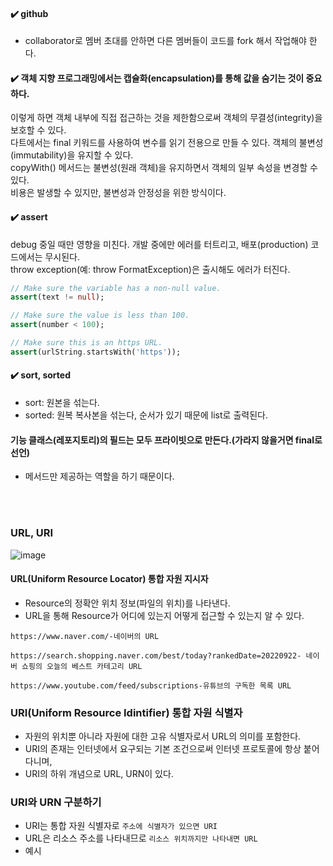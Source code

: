 #### ✔️ github
* collaborator로 멤버 초대를 안하면 다른 멤버들이 코드를 fork 해서 작업해야 한다.

#### ✔️ 객체 지향 프로그래밍에서는 캡슐화(encapsulation)를 통해 값을 숨기는 것이 중요하다.  
이렇게 하면 객체 내부에 직접 접근하는 것을 제한함으로써 객체의 무결성(integrity)을 보호할 수 있다.  
다트에서는 final 키워드를 사용하여 변수를 읽기 전용으로 만들 수 있다. 객체의 불변성(immutability)을 유지할 수 있다.  
copyWith() 메서드는 불변성(원래 객체)을 유지하면서 객체의 일부 속성을 변경할 수 있다.  
비용은 발생할 수 있지만, 불변성과 안정성을 위한 방식이다.

#### ✔️ assert
debug 중일 때만 영향을 미친다. 개발 중에만 에러를 터트리고, 배포(production) 코드에서는 무시된다.  
throw exception(예: throw FormatException)은 출시해도 에러가 터진다.

```dart
// Make sure the variable has a non-null value.
assert(text != null);

// Make sure the value is less than 100.
assert(number < 100);

// Make sure this is an https URL.
assert(urlString.startsWith('https'));
```

#### ✔️ sort, sorted
* sort: 원본을 섞는다.
* sorted: 원복 복사본을 섞는다, 순서가 있기 때문에 list로 출력된다.

#### 기능 클래스(레포지토리)의 필드는 모두 프라이빗으로 만든다.(가라지 않을거면 final로 선언)
* 메서드만 제공하는 역할을 하기 때문이다.

<br></br>

### URL, URI

![image](https://github.com/NalaJang/TIL/assets/73895803/de1e5e7f-679c-4dba-a4e1-f4ea19c35168)

#### URL(Uniform Resource Locator) 통합 자원 지시자
* Resource의 정확안 위치 정보(파일의 위치)를 나타낸다.
* URL을 통해 Resource가 어디에 있는지 어떻게 접근할 수 있는지 알 수 있다.
```
https://www.naver.com/-네이버의 URL

https://search.shopping.naver.com/best/today?rankedDate=20220922- 네이버 쇼핑의 오늘의 베스트 카테고리 URL

https://www.youtube.com/feed/subscriptions-유튜브의 구독한 목록 URL
```
### URI(Uniform Resource Idintifier) 통합 자원 식별자
* 자원의 위치뿐 아니라 자원에 대한 고유 식별자로서 URL의 의미를 포함한다.
* URI의 존재는 인터넷에서 요구되는 기본 조건으로써 인터넷 프로토콜에 항상 붙어다니며,
* URI의 하위 개념으로 URL, URN이 있다.

### URI와 URN 구분하기
* URI는 통합 자원 식별자로 `주소에 식별자가 있으면 URI`
* URL은 리소스 주소를 나타내므로 `리소스 위치까지만 나타내면 URL`
* 예시
